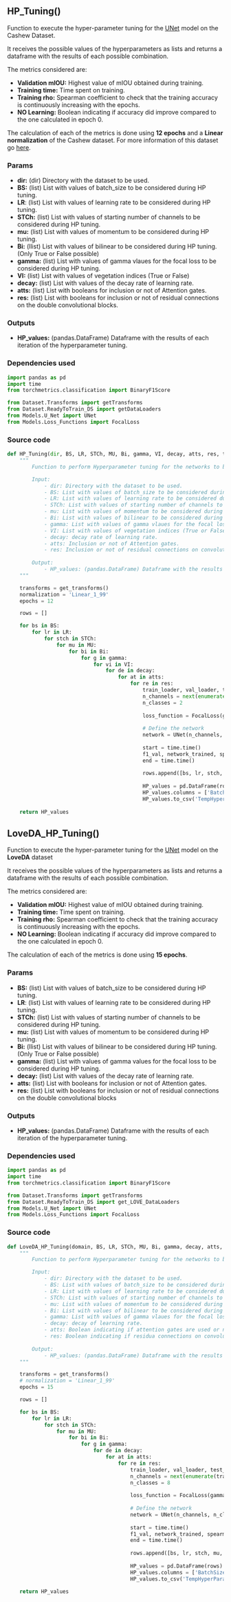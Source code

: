 ## HP_Tuning()

Function to execute the hyper-parameter tuning for the [UNet](../Models/U_Net#unet) model on the Cashew Dataset.

It receives the possible values of the hyperparameters as lists and returns a dataframe with the results of each possible combination. 

The metrics considered are:
- **Validation mIOU:** Highest value of mIOU obtained during training.
- **Training time:** Time spent on training.
- **Training rho:** Spearman coefficient to check that the training accuracy is continuously increasing with the epochs.
- **NO Learning:** Boolean indicating if accuracy did improve compared to the one calculated in epoch 0.

The calculation of each of the metrics is done using **12 epochs** and a **Linear normalization** of the Cashew dataset. For more information of this dataset go [here](../Dataset/ReadyToTrain_DS).

### Params
- **dir:** (dir) Directory with the dataset to be used.
- **BS:** (list) List with values of batch_size to be considered during HP tuning.
- **LR**: (list) List with values of learning rate to be considered during HP tuning.
- **STCh:** (list) List with values of starting number of channels to be considered during HP tuning.
- **mu:** (list) List with values of momentum to be considered during HP tuning.
- **Bi:** (llist) List with values of bilinear to be considered during HP tuning. (Only True or False possible)
- **gamma:** (list) List with values of gamma vlaues for the focal loss to be considered during HP tuning.
- **VI:** (list) List with values of vegetation indices (True or False)
- **decay:** (list) List with values of the decay rate of learning rate.
- **atts:** (list) List with booleans for inclusion or not of Attention gates.
- **res:** (list) List with booleans for inclusion or not of residual connections on the double convolutional blocks.
### Outputs

- **HP_values:** (pandas.DataFrame) Dataframe with the results of each iteration of the hyperparameter tuning.

### Dependencies used

```python
import pandas as pd
import time
from torchmetrics.classification import BinaryF1Score

from Dataset.Transforms import getTransforms
from Dataset.ReadyToTrain_DS import getDataLoaders
from Models.U_Net import UNet
from Models.Loss_Functions import FocalLoss
```

### Source code

```python
def HP_Tuning(dir, BS, LR, STCh, MU, Bi, gamma, VI, decay, atts, res, tr_size = 0.15, val_size = 0.75):
    """
        Function to perform Hyperparameter tuning for the networks to be trained.

        Input:
            - dir: Directory with the dataset to be used.
            - BS: List with values of batch_size to be considered during HP tuning.
            - LR: List with values of learning rate to be considered during HP tuning.
            - STCh: List with values of starting number of channels to be considered during HP tuning.
            - mu: List with values of momentum to be considered during HP tuning.
            - Bi: List with values of bilinear to be considered during HP tuning. (Only True or False possible)
            - gamma: List with values of gamma vlaues for the focal loss to be considered during HP tuning.
            - VI: List with values of vegetation indices (True or False)
            - decay: decay rate of learning rate.
            - atts: Inclusion or not of Attention gates.
            - res: Inclusion or not of residual connections on convolutional blocks.
            
        Output:
            - HP_values: (pandas.DataFrame) Dataframe with the results of each iteration of the hyperparameter tuning.
    """

    transforms = get_transforms()
    normalization = 'Linear_1_99'
    epochs = 12

    rows = []

    for bs in BS:
        for lr in LR:
            for stch in STCh:
                for mu in MU:
                    for bi in Bi:
                        for g in gamma:
                            for vi in VI:
                                for de in decay:
                                    for at in atts:
                                        for re in res:
                                            train_loader, val_loader, test_loader = get_DataLoaders(dir, bs, transforms, normalization, vi, train_split_size = tr_size, val_split_size = val_size)
                                            n_channels = next(enumerate(train_loader))[1][0].shape[1] #get band number fomr actual data
                                            n_classes = 2
                
                                            loss_function = FocalLoss(gamma = g)
                
                                            # Define the network
                                            network = UNet(n_channels, n_classes,  bi, stch, up_layer = 4, attention = at, resunet = re)
            
                                            start = time.time()
                                            f1_val, network_trained, spearman, no_l = training_loop(network, train_loader, val_loader, lr, mu, epochs, loss_function, decay = de, plot = False)
                                            end = time.time()
            
                                            rows.append([bs, lr, stch, mu, bi, g, vi, de, at, re, f1_val, end-start, spearman, no_l])
            
                                            HP_values = pd.DataFrame(rows)
                                            HP_values.columns = ['BatchSize','LR', 'StartCh', 'Momentum', 'Bilinear', 'gamma', 'VI', 'decay', 'attention', 'resnet', 'ValF1Score', 'Training time', 'Training rho', 'No_L']
                                            HP_values.to_csv('TempHyperParamTuning_'+dir+'.csv')
    
    return HP_values
```
## LoveDA_HP_Tuning()

Function to execute the hyper-parameter tuning for the [UNet](../Models/U_Net#unet) model on the **LoveDA** dataset

It receives the possible values of the hyperparameters as lists and returns a dataframe with the results of each possible combination. 

The metrics considered are:
- **Validation mIOU:** Highest value of mIOU obtained during training.
- **Training time:** Time spent on training.
- **Training rho:** Spearman coefficient to check that the training accuracy is continuously increasing with the epochs.
- **NO Learning:** Boolean indicating if accuracy did improve compared to the one calculated in epoch 0.

The calculation of each of the metrics is done using **15 epochs**.

### Params

- **BS:** (list) List with values of batch_size to be considered during HP tuning.
- **LR**: (list) List with values of learning rate to be considered during HP tuning.
- **STCh:** (list) List with values of starting number of channels to be considered during HP tuning.
- **mu:** (list) List with values of momentum to be considered during HP tuning.
- **Bi:** (llist) List with values of bilinear to be considered during HP tuning. (Only True or False possible)
- **gamma:** (list) List with values of gamma values for the focal loss to be considered during HP tuning.
- **decay:** (list) List with values of the decay rate of learning rate.
- **atts:** (list) List with booleans for inclusion or not of Attention gates.
- **res:** (list) List with booleans for inclusion or not of residual connections on the double convolutional blocks

### Outputs

- **HP_values:** (pandas.DataFrame) Dataframe with the results of each iteration of the hyperparameter tuning.

### Dependencies used

```python
import pandas as pd
import time
from torchmetrics.classification import BinaryF1Score

from Dataset.Transforms import getTransforms
from Dataset.ReadyToTrain_DS import get_LOVE_DataLoaders
from Models.U_Net import UNet
from Models.Loss_Functions import FocalLoss
```

### Source code
```python
def LoveDA_HP_Tuning(domain, BS, LR, STCh, MU, Bi, gamma, decay, atts, res, tr_size = 0.15, val_size = 0.75):
    """
        Function to perform Hyperparameter tuning for the networks to be trained on LoveDA dataset.

        Input:
            - dir: Directory with the dataset to be used.
            - BS: List with values of batch_size to be considered during HP tuning.
            - LR: List with values of learning rate to be considered during HP tuning.
            - STCh: List with values of starting number of channels to be considered during HP tuning.
            - mu: List with values of momentum to be considered during HP tuning.
            - Bi: List with values of bilinear to be considered during HP tuning. (Only True or False possible)
            - gamma: List with values of gamma vlaues for the focal loss to be considered during HP tuning.
            - decay: decay of learning rate.
            - atts: Boolean indicating if attention gates are used or not.
            - res: Boolean indicating if residua connections on convolutional blocks are used or not.
            
        Output:
            - HP_values: (pandas.DataFrame) Dataframe with the results of each iteration of the hyperparameter tuning.
    """

    transforms = get_transforms()
    # normalization = 'Linear_1_99'
    epochs = 15

    rows = []

    for bs in BS:
        for lr in LR:
            for stch in STCh:
                for mu in MU:
                    for bi in Bi:
                        for g in gamma:
                            for de in decay:
                                for at in atts:
                                    for re in res:
                                        train_loader, val_loader, test_loader = get_LOVE_DataLoaders(domain, bs, train_split_size = tr_size, val_split_size = val_size)
                                        n_channels = next(enumerate(train_loader))[1]['image'].shape[1] #get band number fomr actual data
                                        n_classes = 8
            
                                        loss_function = FocalLoss(gamma = g, ignore_index = 0)
            
                                        # Define the network
                                        network = UNet(n_channels, n_classes,  bi, stch, up_layer = 4, attention = at, resunet = re)
        
                                        start = time.time()
                                        f1_val, network_trained, spearman, no_l = training_loop(network, train_loader, val_loader, lr, mu, epochs, loss_function, decay = de, plot = False, accu_function=JaccardIndex(task = 'multiclass', num_classes = n_classes, ignore_index = 0) , Love = True)
                                        end = time.time()
        
                                        rows.append([bs, lr, stch, mu, bi, g, de, at, re, f1_val, end-start, spearman, no_l])
        
                                        HP_values = pd.DataFrame(rows)
                                        HP_values.columns = ['BatchSize','LR', 'StartCh', 'Momentum', 'Bilinear', 'gamma', 'decay', 'attention', 'resunet', 'ValF1Score', 'Training time', 'Training rho', 'No_L']
                                        HP_values.to_csv('TempHyperParamTuning_LOVE.csv')
    
    return HP_values
```
